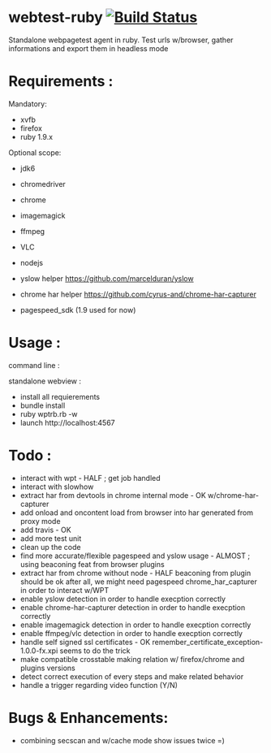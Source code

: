 webtest-ruby [![Build Status](https://travis-ci.org/kalw/webtest-ruby.png?branch=master)](undefined)
============

Standalone webpagetest agent in ruby. Test urls w/browser, gather informations and export them in headless mode



Requirements :
============

Mandatory:

- xvfb
- firefox
- ruby 1.9.x

Optional scope:

- jdk6
- chromedriver
- chrome
- imagemagick 
- ffmpeg 
- VLC

- nodejs
- yslow helper https://github.com/marcelduran/yslow
- chrome har helper https://github.com/cyrus-and/chrome-har-capturer
- pagespeed_sdk (1.9 used for now)


Usage :
============

command line :

standalone webview :

- install all requierements 
- bundle install
- ruby wptrb.rb -w
- launch http://localhost:4567


Todo :
============
 
- interact with wpt - HALF ; get job handled
- interact with slowhow
- extract har from devtools in chrome internal mode - OK w/chrome-har-capturer
- add onload and oncontent load from browser into har generated from proxy mode
- add travis - OK
- add more test unit
- clean up the code
- find more accurate/flexible pagespeed and yslow usage - ALMOST ; using beaconing feat from browser plugins	
- extract har from chrome without node - HALF beaconing from plugin should be ok
	after all, we might need pagespeed chrome_har_capturer in order to interact w/WPT
- enable yslow detection in order to handle execption correctly
- enable chrome-har-capturer detection in order to handle execption correctly
- enable imagemagick detection in order to handle execption correctly
- enable ffmpeg/vlc detection in order to handle execption correctly
- handle self signed ssl certificates - OK remember_certificate_exception-1.0.0-fx.xpi seems to do the trick
- make compatible crosstable making relation w/ firefox/chrome and plugins versions
- detect correct execution of every steps and make related behavior
- handle a trigger regarding video function (Y/N)


Bugs & Enhancements:
============

- combining secscan and w/cache mode show issues twice =)
